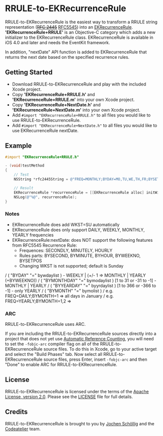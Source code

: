 # RRULE-to-EKRecurrenceRule

RRULE-to-EKRecurrenceRule is the easiest way to transform a RRULE string representation (~~[RFC 2445](http://www.ietf.org/rfc/rfc2445.txt)~~ [RFC5545](http://tools.ietf.org/html/rfc5545)) into an [EKRecurrenceRule](http://developer.apple.com/library/ios/#documentation/EventKit/Reference/EKRecurrenceRuleClassRef/Reference/Reference.html). **'EKRecurrenceRule+RRULE'** is an Objective-C category which adds a new initializer to the EKRecurrenceRule class. EKRecurrenceRule is available in iOS 4.0 and later and needs the EventKit framework.

In addition, "nextDate" API function is added to EKRecurrenceRule that returns the next date based on the specified recurrence rules.

## Getting Started

- Download RRULE-to-EKRecurrenceRule and play with the included Xcode project.
- Copy **'EKRecurrenceRule+RRULE.h'** and **'EKRecurrenceRule+RRULE.m'** into your own Xcode project.
- Copy **'EKRecurrenceRule+NextDate.h'** and **'EKRecurrenceRule+NextDate.m'** into your own Xcode project.
- Add `#import "EKRecurrenceRule+RRULE.h"` to all files you would like to use RRULE-to-EKRecurrenceRule.
- Add `#import "EKRecurrenceRule+NextDate.h"` to all files you would like to use EKRecurrenceRule nextDate.

## Example

``` objective-c
#import "EKRecurrenceRule+RRULE.h"

- (void)testMethod
{
    // Test
    NSString *rfc2445String = @"FREQ=MONTHLY;BYDAY=MO,TU,WE,TH,FR;BYSETPOS=-2"; // The 2nd to last weekday of the month

    // Result
    EKRecurrenceRule *recurrenceRule = [[EKRecurrenceRule alloc] initWithString:rfc2445String];
    NSLog(@"%@", recurrenceRule);
}
```

### Notes

- EKRecurrenceRule does add WKST=SU automatically
- EKRecurrenceRule does only support DAILY, WEEKLY, MONTHLY, YEARLY frequencies
- EKRecurrenceRule:nextDate: does NOT support the following features from RFC5545 Recurrence Rule:
	- Frequences: SECONDLY, MINUTELY, HOURLY
	- Rules parts: BYSECOND, BYMINUTE, BYHOUR, BYWEEKNO, BYSETPOS
	- Changing WKST is not supported; default is Sunday

/ ( "BYDAY" "=" bywdaylist ) - WEEKLY | (+/- 1 => MONTHLY | YEARLY (+BYWEEKNO))
/ ( "BYMONTHDAY" "=" bymodaylist ) [1 to 31 or -31 to -1] - MONTHLY | YEARLY
/ ( "BYYEARDAY" "=" byyrdaylist ) [1 to 366 or -366 to -1] - only YEARLY
/ ( "BYMONTH" "=" bymolist )
/ e.g. FREQ=DAILY;BYMONTH=1    => all days in January
/ e.g. FREQ=YEARLY;BYMONTH=1,2 => 

### ARC

RRULE-to-EKRecurrenceRule uses ARC.

If you are including the RRULE-to-EKRecurrenceRule sources directly into a project that does not yet use [Automatic Reference Counting](http://clang.llvm.org/docs/AutomaticReferenceCounting.html), you will need to set the `-fobjc-arc` compiler flag on all of the RRULE-to-EKRecurrenceRule source files. To do this in Xcode, go to your active target and select the "Build Phases" tab. Now select all RRULE-to-EKRecurrenceRule source files, press Enter, insert `-fobjc-arc` and then "Done" to enable ARC for RRULE-to-EKRecurrenceRule.

## License

RRULE-to-EKRecurrenceRule is licensed under the terms of the [Apache License, version 2.0](http://www.apache.org/licenses/LICENSE-2.0.html). Please see the [LICENSE](LICENSE) file for full details.

## Credits

RRULE-to-EKRecurrenceRule is brought to you by [Jochen Schöllig](http://twitter.com/jochenschoellig) and the [Codeatelier](http://twitter.com/codeatelier) team.